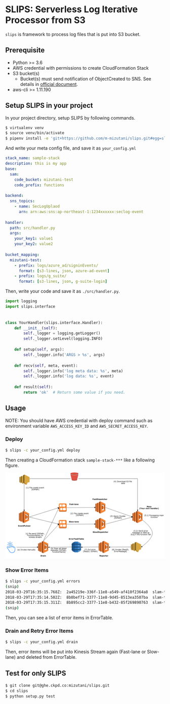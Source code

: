 SLIPS: Serverless Log Iterative Processor from S3 
=================

`slips` is framework to process log files that is put into S3 bucket.

Prerequisite
------------

- Python >= 3.6
- AWS credential with permissions to create CloudFormation Stack
- S3 bucket(s)
    - Bucket(s) must send notification of ObjectCreated to SNS. See details in [official document](https://docs.aws.amazon.com/AmazonS3/latest/dev/ways-to-add-notification-config-to-bucket.html).
- aws-cli >= 1.11.190

Setup SLIPS in your project
------------

In your project directory, setup SLIPS by following commands.

```bash
$ virtualenv venv
$ source venv/bin/activate
$ pipenv install -e 'git+https://github.com/m-mizutani/slips.git#egg=slips'
```

And write your meta config file, and save it as `your_config.yml`

```yaml
stack_name: sample-stack
description: this is my app
base:
  sam:
    code_bucket: mizutani-test
    code_prefix: functions

backend:
  sns_topics:
    - name: SecLogUplaod
      arn: arn:aws:sns:ap-northeast-1:1234xxxxxx:seclog-event

handler:
  path: src/handler.py
  args:
    your_key1: value1
    your_key2: value2

bucket_mapping:
  mizutani-test:
    - prefix: logs/azure_ad/signinEvents/
      format: [s3-lines, json, azure-ad-event]
    - prefix: logs/g_suite/
      format: [s3-lines, json, g-suite-login]
```

Then, write your code and save it as `./src/handler.py`.

```python
import logging
import slips.interface


class YourHandler(slips.interface.Handler):
    def __init__(self):
        self._logger = logging.getLogger()
        self._logger.setLevel(logging.INFO)
        
    def setup(self, args):
        self._logger.info('ARGS > %s', args)
        
    def recv(self, meta, event):
        self._logger.info('log meta data: %s', meta)
        self._logger.info('log data: %s', event)

    def result(self):
        return 'ok'  # Return some value if you need.

```

Usage
--------------

NOTE: You should have AWS credential with deploy command such as environment variable `AWS_ACCESS_KEY_ID` and `AWS_SECRET_ACCESS_KEY`.

### Deploy

```bash
$ slips -c your_config.yml deploy
```

Then creating a CloudFormation stack `sample-stack-***` like a following figure.

![CFn Stack overview](docs/stack-overview.png)

### Show Error Items

```bash
$ slips -c your_config.yml errors
(snip)
2018-03-29T16:35:15.768Z:  2a45219e-336f-11e8-a549-af410f2364a8  slam-test        logs/2018/03/29/20180329_15.log.gz (1179 byte)
2018-03-29T17:35:14.502Z:  8b0bef71-3377-11e8-9d45-8513ea3507ba  slam-test        logs/2018/03/29/20180329_16.log.gz (7394 byte)
2018-03-29T17:35:15.311Z:  8b895cc2-3377-11e8-b432-85f269890763  slam-test        logs/2018/03/29/20180329_16.log.gz (357 byte)
(snip)
```

Then, you can see a list of error items in ErrorTable.



### Drain and Retry Error Items

```bash
$ slips -c your_config.yml drain
```

Then, error items will be put into Kinesis Stream again (Fast-lane or Slow-lane) and deleted from ErrorTable.


Test for only SLIPS
--------------

```bash
$ git clone git@ghe.ckpd.co:mizutani/slips.git
$ cd slips
$ python setup.py test
```

